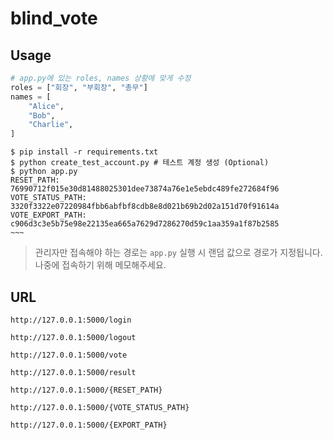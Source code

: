 # blind_vote

## Usage

```python
# app.py에 있는 roles, names 상황에 맞게 수정
roles = ["회장", "부회장", "총무"]
names = [
    "Alice",
    "Bob",
    "Charlie",
]
```

```console
$ pip install -r requirements.txt
$ python create_test_account.py # 테스트 계정 생성 (Optional)
$ python app.py
RESET_PATH: 76990712f015e30d81488025301dee73874a76e1e5ebdc489fe272684f96
VOTE_STATUS_PATH: 3320f3322e07220984fbb6abfbf8cdb8e8d021b69b2d02a151d70f91614a
VOTE_EXPORT_PATH: c906d3c3e5b75e98e22135ea665a7629d7286270d59c1aa359a1f87b2585
~~~
```

> 관리자만 접속해야 하는 경로는 `app.py` 실행 시 랜덤 값으로 경로가 지정됩니다. 나중에 접속하기 위해 메모해주세요.

## URL

`http://127.0.0.1:5000/login`

`http://127.0.0.1:5000/logout`

`http://127.0.0.1:5000/vote`

`http://127.0.0.1:5000/result`

`http://127.0.0.1:5000/{RESET_PATH}`

`http://127.0.0.1:5000/{VOTE_STATUS_PATH}`

`http://127.0.0.1:5000/{EXPORT_PATH}`
